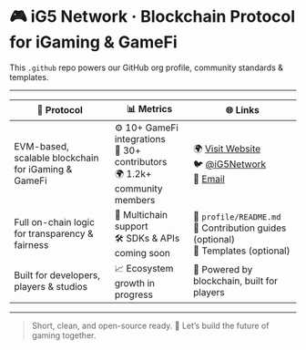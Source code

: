 # 🎮 iG5 Network · Blockchain Protocol for iGaming & GameFi

This `.github` repo powers our GitHub org profile, community standards & templates.

---

| 🚀 Protocol | 📊 Metrics | 🌐 Links |
|------------|------------|----------|
| EVM-based, scalable blockchain for iGaming & GameFi | ⚙️ 10+ GameFi integrations<br>👥 30+ contributors<br>🌍 1.2k+ community members | 🌍 [Visit Website](https://ig5.network)<br>🐦 [@iG5Network](https://twitter.com/iG5Network)<br>📧 [Email](mailto:connect@ig5.network) |
| Full on-chain logic for transparency & fairness | 🔗 Multichain support<br>🛠️ SDKs & APIs coming soon | 📁 `profile/README.md`<br>📝 Contribution guides (optional)<br>📂 Templates (optional) |
| Built for developers, players & studios | 📈 Ecosystem growth in progress | 🎯 Powered by blockchain, built for players |

---

> Short, clean, and open-source ready. 🧩 Let’s build the future of gaming together.
